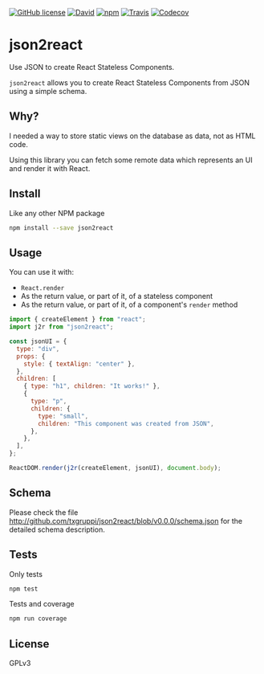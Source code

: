[![GitHub license](https://img.shields.io/github/license/txgruppi/json2react.svg?style=flat-square)](https://github.com/txgruppi/json2react)
[![David](https://img.shields.io/david/txgruppi/json2react.svg?style=flat-square)](https://github.com/txgruppi/json2react)
[![npm](https://img.shields.io/npm/v/json2react.svg?style=flat-square)](https://www.npmjs.com/package/json2react)
[![Travis](https://img.shields.io/travis/txgruppi/json2react.svg?style=flat-square)](https://travis-ci.org/txgruppi/json2react)
[![Codecov](https://img.shields.io/codecov/c/github/txgruppi/json2react.svg?style=flat-square)](https://codecov.io/github/txgruppi/json2react)

# json2react

Use JSON to create React Stateless Components.

`json2react` allows you to create React Stateless Components from JSON using a simple schema.

## Why?

I needed a way to store static views on the database as data, not as HTML code.

Using this library you can fetch some remote data which represents an UI and render it with React.

## Install

Like any other NPM package

```sh
npm install --save json2react
```

## Usage

You can use it with:

- `React.render`
- As the return value, or part of it, of a stateless component
- As the return value, or part of it, of a component's `render` method

```javascript
import { createElement } from "react";
import j2r from "json2react";

const jsonUI = {
  type: "div",
  props: {
    style: { textAlign: "center" },
  },
  children: [
    { type: "h1", children: "It works!" },
    {
      type: "p",
      children: {
        type: "small",
        children: "This component was created from JSON",
      },
    },
  ],
};

ReactDOM.render(j2r(createElement, jsonUI), document.body);
```

## Schema

Please check the file http://github.com/txgruppi/json2react/blob/v0.0.0/schema.json for the detailed schema description.

## Tests

Only tests

```sh
npm test
```

Tests and coverage

```sh
npm run coverage
```

## License

GPLv3
